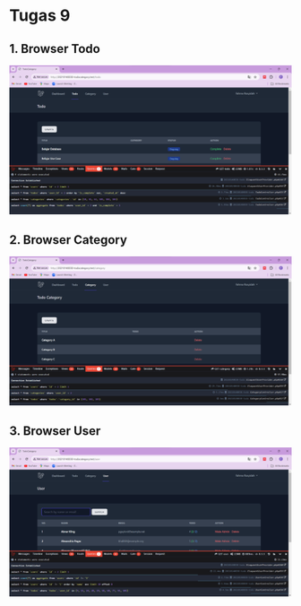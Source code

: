 # Tugas 9

## 1. Browser Todo

![Alt text](screenshot/tugas9/browser-todo.png)

## 2. Browser Category

![Alt text](screenshot/tugas9/browser-category.png)

## 3. Browser User

![Alt text](screenshot/tugas9/browser-user.png)
